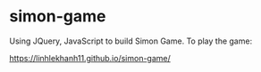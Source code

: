 # simon-game

Using JQuery, JavaScript to build Simon Game. To play the game:

https://linhlekhanh11.github.io/simon-game/
